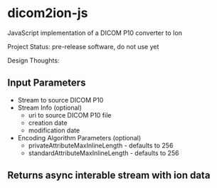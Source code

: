 # dicom2ion-js
JavaScript implementation of a DICOM P10 converter to Ion

Project Status: pre-release software, do not use yet

Design Thoughts:

## Input Parameters
- Stream to source DICOM P10
- Stream Info (optional)
  - uri to source DICOM P10 file
  - creation date
  - modification date
- Encoding Algorithm Parameters (optional)
  - privateAttributeMaxInlineLength - defaults to 256
  - standardAttributeMaxInlineLength - defaults to 256

## Returns async interable stream with ion data

